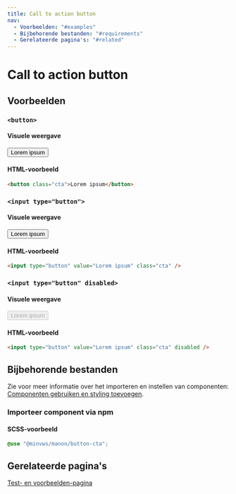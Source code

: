 ```yaml
---
title: Call to action button
nav:
  - Voorbeelden: "#examples"
  - Bijbehorende bestanden: "#requirements"
  - Gerelateerde pagina's: "#related"
---
```


# Call to action button

<h2 id="examples">Voorbeelden</h2>

### `<button>`

#### Visuele weergave

<button class="cta">Lorem ipsum</button>

#### HTML-voorbeeld

```html
<button class="cta">Lorem ipsum</button>
```

### `<input type="button">`

#### Visuele weergave

<input type="button" value="Lorem ipsum" class="cta" />

#### HTML-voorbeeld

```html
<input type="button" value="Lorem ipsum" class="cta" />
```

### `<input type="button" disabled>`

#### Visuele weergave

<input type="button" value="Lorem ipsum" class="cta" disabled />

#### HTML-voorbeeld

```html
<input type="button" value="Lorem ipsum" class="cta" disabled />
```

<h2 id="requirements">Bijbehorende bestanden</h2>

Zie voor meer informatie over het importeren en instellen van componenten:
[Componenten gebruiken en styling toevoegen](/documentation/import-styling).

### Importeer component via npm

#### SCSS-voorbeeld

```scss
@use "@minvws/manon/button-cta";
```

<h2 id="related">Gerelateerde pagina's</h2>

[Test- en voorbeelden-pagina](/components/button-call-to-action-test)
